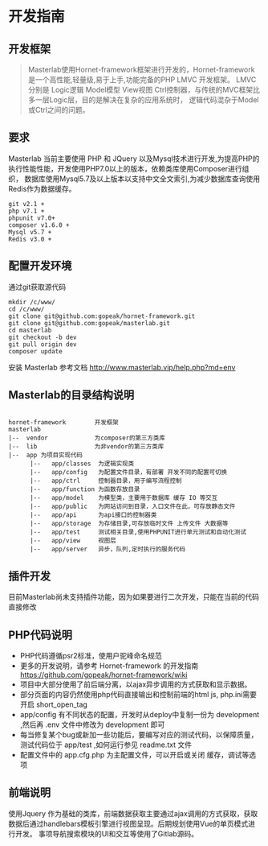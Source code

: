 # 开发指南
## 开发框架
>Masterlab使用Hornet-framework框架进行开发的，Hornet-framework是一个高性能,轻量级,易于上手,功能完备的PHP LMVC 开发框架。 
LMVC分别是 Logic逻辑 Model模型 View视图 Ctrl控制器，与传统的MVC框架比多一层Logic层，目的是解决在复杂的应用系统时，
逻辑代码混杂于Model或Ctrl之间的问题。


## 要求
Masterlab 当前主要使用 PHP 和 JQuery 以及Mysql技术进行开发,为提高PHP的执行性能性能，开发使用PHP7.0以上的版本，依赖类库使用Composer进行组织，
数据库使用Mysql5.7及以上版本以支持中文全文索引,为减少数据库查询使用Redis作为数据缓存。

```
git v2.1 +
php v7.1 +
phpunit v7.0+
composer v1.6.0 +
Mysql v5.7 +
Redis v3.0 +
```


## 配置开发环境


通过git获取源代码

```
mkdir /c/www/
cd /c/www/
git clone git@github.com:gopeak/hornet-framework.git
git clone git@github.com:gopeak/masterlab.git
cd masterlab
git checkout -b dev
git pull origin dev
composer update

```

安装 Masterlab 参考文档 http://www.masterlab.vip/help.php?md=env 

 

## Masterlab的目录结构说明
```

hornet-framework        开发框架
masterlab
|--  vendor             为composer的第三方类库
|--  lib                为非vendor的第三方类库
|--  app 为项目实现代码
      |--   app/classes  为逻辑实现类
      |--   app/config   为配置文件目录，有部署 开发不同的配置可切换
      |--   app/ctrl     控制器目录，用于编写流程控制
      |--   app/function 为函数存放目录
      |--   app/model    为模型类，主要用于数据库 缓存 IO 等交互
      |--   app/public   为网站访问到目录，入口文件在此，可存放静态文件
      |--   app/api      为api接口的控制器类
      |--   app/storage  为存储目录,可存放临时文件 上传文件 大数据等
      |--   app/test     测试相关目录,使用PHPUNIT进行单元测试和自动化测试
      |--   app/view     视图层
      |--   app/server   异步，队列,定时执行的服务代码
```

## 插件开发
目前Masterlab尚未支持插件功能，因为如果要进行二次开发，只能在当前的代码直接修改

## PHP代码说明
* PHP代码遵循psr2标准，使用户驼峰命名规范
* 更多的开发说明，请参考 Hornet-framework 的开发指南 https://github.com/gopeak/hornet-framework/wiki
* 项目中大部分使用了前后端分离，以ajax异步调用的方式获取和显示数据。
* 部分页面的内容仍然使用php代码直接输出和控制前端的html js, php.ini需要开启 short_open_tag 
* app/config 有不同状态的配置，开发时从deploy中复制一份为 development ,然后再 .env 文件中修改为 development 即可
* 每当修复某个bug或新加一些功能后，要编写对应的测试代码，以保障质量，测试代码位于 app/test ,如何运行参见 readme.txt 文件
* 配置文件中的 app.cfg.php 为主配置文件，可以开启或关闭 缓存，调试等选项

## 前端说明
使用Jquery 作为基础的类库，前端数据获取主要通过ajax调用的方式获取，获取数据后通过handlebars模板引擎进行视图呈现。后期规划使用Vue的单页模式进行开发。
事项导航搜索模块的UI和交互等使用了Gitlab源码。